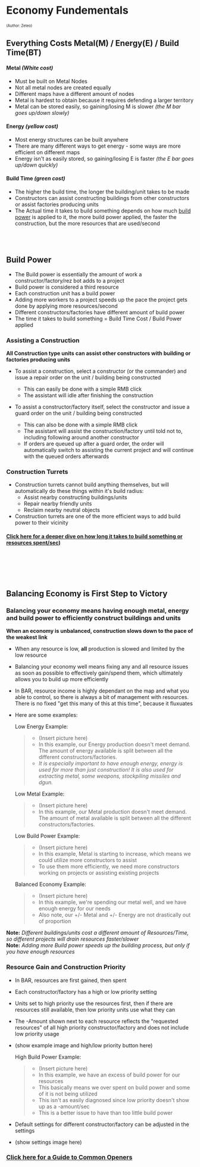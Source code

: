 [BP]: https://github.com/Zete0/Guides/blob/main/Starter/Basic%20Economy.md#build-power

# Economy Fundementals 
<sup><sup>(Author: Zeteo)</sup></sup>

## Everything Costs Metal(M) / Energy(E) / Build Time(BT)

#### Metal *(White cost)*
- Must be built on Metal Nodes
- Not all metal nodes are created equally
- Different maps have a different amount of nodes
- Metal is hardest to obtain because it requires defending a larger territory
- Metal can be stored easily, so gaining/losing M is slower *(the M bar goes up/down slowly)*
#### Energy *(yellow cost)*
- Most energy structures can be built anywhere
- There are many different ways to get energy - some ways are more efficient on different maps
- Energy isn't as easily stored, so gaining/losing E is faster *(the E bar goes up/down quickly)*
#### Build Time *(green cost)*
- The higher the build time, the longer the building/unit takes to be made
- Constructors can assist constructing buildings from other constructors or assist factories producing units
- The Actual time it takes to build something depends on how much [build power][bp] is applied to it, the more build power applied, the faster the construction, but the more resources that are used/second

<br></br>
## Build Power
- The Build power is essentially the amount of work a constructor/factory/rez bot adds to a project
- Build power is considered a third resource
- Each construction unit has a build power
- Adding more workers to a project speeds up the pace the project gets done by applying more resources/second
- Different constructors/factories have different amount of build power
- The time it takes to build something = Build Time Cost / Build Power applied

### Assisting a Construction

**All Construction type units can assist other constructors with building or factories producing units**

- To assist a construction, select a constructor (or the commander) and issue a repair order on the unit / building being constructed
	- This can easily be done with a simple RMB click
	- The assistant will idle after finishing the construction

- To assist a constructor/factory itself, select the constructor and issue a guard order on the unit / building being constructed
	- This can also be done with a simple RMB click
	- The assistant will assist the construction/factory until told not to, including following around another constructor
 	- If orders are queued up after a guard order, the order will automatically switch to assisting the current project and will continue with the queued orders afterwards

### Construction Turrets

- Construction turrets cannot build anything themselves, but will automatically do these things within it's build radius:
  	- Assist nearby constructing buildings/units
	- Repair nearby friendly units
	- Reclaim nearby neutral objects
- Construction turrets are one of the more efficient ways to add build power to their vicinity

#### [Click here for a deeper dive on how long it takes to build something or resources spent/sec](https://github.com/Zete0/Guides/blob/main/Technical/Calculating%20Resources%20Spent.md))

<br></br><br></br>
## Balancing Economy is First Step to Victory

### Balancing your economy means having enough metal, energy and build power to efficiently construct buildings and units

**When an economy is unbalanced, construction slows down to the pace of the weakest link**

- When any resource is low, __all__ production is slowed and limited by the low resource
- Balancing your economy well means fixing any and all resource issues as soon as possible to effectively gain/spend them, which ultimately allows you to build up more efficiently
- In BAR, resource income is highly dependant on the map and what you able to control, so there is always a bit of management with resources. There is no fixed "get this many of this at this time", because it fluxuates

- Here are some examples:

	Low Energy Example:
	> - (Insert picture here)
	> - In this example, our Energy production doesn't meet demand. The amount of energy available is split between all the different constructors/factories.
	> - *It is especially important to have enough energy, energy is used for more than just construction! It is also used for extracting metal, some weapons, stockpiling missiles and dgun.*

	Low Metal Example:
	> - (Insert picture here)
	> - In this example, our Metal production doesn't meet demand. The amount of metal available is split between all the different constructors/factories.

	Low Build Power Example:
	> - (Insert picture here)
	> - In this example, Metal is starting to increase, which means we could utilize more constructors to assist
	> - To use them more efficiently, we need more constructors working on projects or assisting existing projects

	Balanced Economy Example:
	> - (Insert picture here)
	> - In this example, we're spending our metal well, and we have enough energy for our needs
	> - Also note, our +/- Metal and +/- Energy are not drastically out of proportion

**Note:** *Different buildings/units cost a different amount of Resources/Time, so different projects will drain resources faster/slower* <br>
**Note:** *Adding more Build power speeds up the building process, but only if you have enough resources* 

### Resource Gain and Construction Priority

- In BAR, resources are first gained, then spent
- Each constructor/factory has a high or low priority setting
- Units set to high priority use the resources first, then if there are resources still available, then low priority units use what they can
- The -Amount shown next to each resource reflects the "requested resources" of all high priority constructor/factory and does not include low priority usage
- (show example image and high/low priority button here)
  
	High Build Power Example:
	> - (Insert picture here)
	> - In this example, we have an excess of build power for our resources
	> - This basically means we over spent on build power and some of it is not being utilized
	> - This isn't as easily diagnosed since low priority doesn't show up as a -amount/sec
	> - This is a better issue to have than too little build power
- Default settings for different constructor/factory can be adjusted in the settings
- (show settings image here)





### [Click here for a Guide to Common Openers](https://github.com/Zete0/Guides/blob/main/Basics/1%20Common%20Openers.md)





